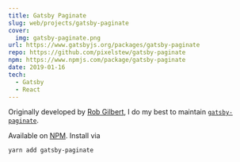 ```yaml
---
title: Gatsby Paginate
slug: web/projects/gatsby-paginate
cover:
  img: gatsby-paginate.png
url: https://www.gatsbyjs.org/packages/gatsby-paginate
repo: https://github.com/pixelstew/gatsby-paginate
npm: https://www.npmjs.com/package/gatsby-paginate
date: 2019-01-16
tech:
  - Gatsby
  - React
---
```


Originally developed by [Rob Gilbert](https://pixelstew.co.uk), I do my best to maintain [`gatsby-paginate`](https://gatsbyjs.org/packages/gatsby-paginate).

Available on [NPM](https://www.npmjs.com/package/gatsby-paginate). Install via

```sh
yarn add gatsby-paginate
```

